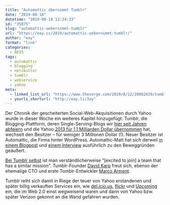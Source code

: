 ```yaml
---
title: "Automattic übernimmt Tumblr"
date: "2019-08-18"
datetime: "2019-08-18 12:24:33"
id: "35875"
slug: "automattic-uebernimmt-tumblr"
url: "https://eay.cc/2019/automattic-uebernimmt-tumblr/"
author: "eay"
format: "link"
categories:
  - 0815
tags:
  - automattic
  - blogging
  - netzkultur
  - tumblr
  - webservice
  - yahoo
meta:
  - linked_list_url: "https://www.theverge.com/2019/8/12/20802639/tumblr-verizon-sold-wordpress-blogging-yahoo-adult-content"
  - yourls_shorturl: "http://eay.li/3ay"
---
```


Der Chronik der gescheiterten Social-Web-Akquisitionen durch Yahoo wurde in dieser Woche ein weiteres Kapitel hinzugefügt: Tumblr, die Blogging-Plattform, deren Single-Serving-Blogs wir [hier seit Jahren abfeiern](https://eay.cc/tag/your-favorite-tumblr-for-the-next-5-minutes/) und die Yahoo [2013 für 1,1 Milliarden Dollar übernommen](https://eay.cc/2013/its-official-yahoo-kauft-tumblr-fur-11-milliarden-dollar/) hat, wechselt den Besitzer – für weniger 3 Millionen Dollar (!). Neuer Besitzer ist Automattic, die Firma hinter WordPress. Automattic-Matt hat sich derweil [in einem Blogpost](https://ma.tt/2019/08/tumblr-the-day-after/) und [einem Interview](https://www.theverge.com/2019/8/14/20804894/tumblr-acquisition-matt-mullenweg-ceo-automattic-wordpress-verizon-changes-vergecast) ausführlich zu den Beweggründen geäußert.

[Bei Tumblr selbst](https://staff.tumblr.com/) ist man verständlicherweise "\[excited to join\] a team that has a similar mission". Tumblr-Founder [David Karp](https://www.davidslog.com/186979222210/just-wanted-to-add-my-congratulations-and-thank) freut sich, ebenso der ehemalige CTO und erste Tumblr-Entwickler [Marco Arment](https://twitter.com/marcoarment/status/1161015149563645953).

Tumblr reiht sich damit in Riege der teuer von Yahoo erstandenen und später billig verkauften Services ein, wie [del.icio.us](https://eay.cc/2017/pinboard-uebernimmt-delicious/), [flickr](https://eay.cc/2018/smugmug-kauft-flickr/) und [Upcoming](https://waxy.org/2014/05/the_return_of_upcomingorg/) ein, die im Web 2.0 einst wegweisend waren und dann von Yahoo bzw. später Verizon gekonnt an die Wand gefahren wurden.
